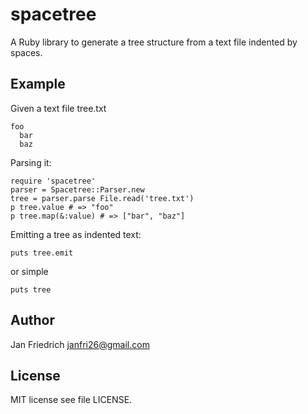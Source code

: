 spacetree
=========

A Ruby library to generate a tree structure from a text file indented by spaces.

Example
-------

Given a text file tree.txt

    foo
      bar
      baz

Parsing it:

    require 'spacetree'
    parser = Spacetree::Parser.new
    tree = parser.parse File.read('tree.txt')
    p tree.value # => "foo"
    p tree.map(&:value) # => ["bar", "baz"]

Emitting a tree as indented text:

    puts tree.emit

or simple

    puts tree
  
Author
------

Jan Friedrich <janfri26@gmail.com>

License
-------

MIT license see file LICENSE.
